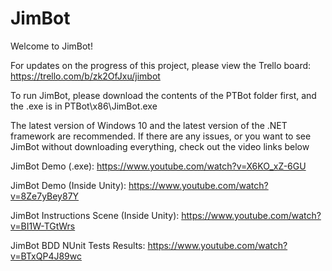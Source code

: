 # JimBot
Welcome to JimBot!

For updates on the progress of this project, please view the Trello board:
https://trello.com/b/zk2OfJxu/jimbot


To run JimBot, please download the contents of the PTBot folder first, and the .exe is in PTBot\x86\JimBot.exe

The latest version of Windows 10 and the latest version of the .NET framework are recommended. If there are any issues, or you want to see JimBot without downloading everything, check out the video links below

JimBot Demo (.exe):
https://www.youtube.com/watch?v=X6KO_xZ-6GU

JimBot Demo (Inside Unity):
https://www.youtube.com/watch?v=8Ze7yBey87Y

JimBot Instructions Scene (Inside Unity):
https://www.youtube.com/watch?v=BI1W-TGtWrs

JimBot BDD NUnit Tests Results:
https://www.youtube.com/watch?v=BTxQP4J89wc

